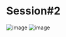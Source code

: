 # Session#2

![image](https://user-images.githubusercontent.com/68372094/157150173-3131ed78-5e5c-4305-a0a8-4c5f4ac340e8.png)
![image](https://user-images.githubusercontent.com/68372094/162746977-906f8cad-51af-4ddf-8786-10156dcd8620.png)

